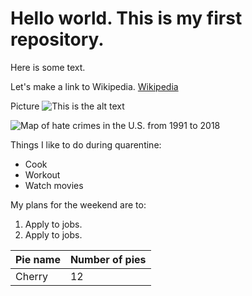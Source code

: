 # Hello world. This is my first repository.

Here is some text.

Let's make a link to Wikipedia. [Wikipedia](http://wikipedia.org/)

Picture ![This is the alt text](http://placekitten.com/300/400)

![Map of hate crimes in the U.S. from 1991 to 2018](https://docs.google.com/spreadsheets/d/e/2PACX-1vQySOSQ7tYt5vCKqtNbFsuvFZcd_sl7mM3S-ckTvtj9-ZXzIluecxHElieEkcm0xuA8pNrOIykX6bPY/pubchart?oid=1662805960&format=image)

Things I like to do during quarentine:

* Cook
* Workout
* Watch movies

My plans for the weekend are to:

1. Apply to jobs.
2. Apply to jobs.

| Pie name | Number of pies|
|----------|---------------|
| Cherry   | 12            |
